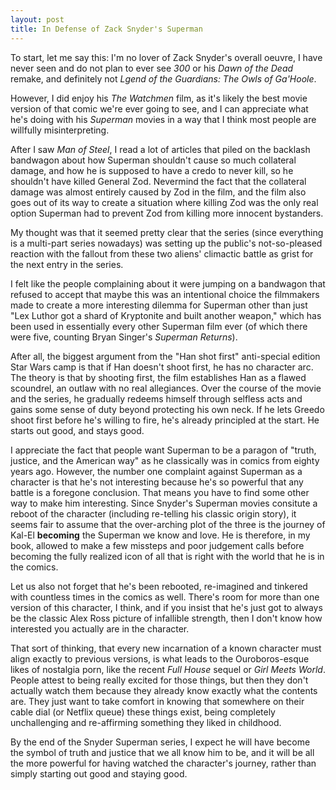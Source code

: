 ```yaml
---
layout: post
title: In Defense of Zack Snyder's Superman
---
```


To start, let me say this: I'm no lover of Zack Snyder's overall oeuvre,
I have never seen and do not plan to ever see *300* or his *Dawn of the Dead* remake,
and definitely not *Lgend of the Guardians: The Owls of Ga'Hoole*.

However, I did enjoy his *The Watchmen* film, as it's likely the best movie version
of that comic we're ever going to see, and I can appreciate what he's doing with his
*Superman* movies in a way that I think most people are willfully misinterpreting.

After I saw *Man of Steel*, I read a lot of articles that piled on the backlash bandwagon
about how Superman shouldn't cause so much collateral damage, and how he is supposed
to have a credo to never kill, so he shouldn't have killed General Zod. Nevermind the
fact that the collateral damage was almost entirely caused by Zod in the film, and
the film also goes out of its way to create a situation where killing Zod was the
only real option Superman had to prevent Zod from killing more innocent bystanders.

My thought was that it seemed pretty clear that the series (since everything is a 
multi-part series nowadays) was setting up the public's not-so-pleased reaction
with the fallout from these two aliens' climactic battle as grist for the next
entry in the series. 

I felt like the people complaining about it were jumping on
a bandwagon that refused to accept that maybe this was an intentional choice
the filmmakers made to create a more interesting dilemma for Superman other than just 
"Lex Luthor got a shard of Kryptonite and built another weapon," which has been
used in essentially every other Superman film ever (of which there were five, counting
Bryan Singer's *Superman Returns*).

After all, the biggest argument from the "Han shot first" anti-special edition Star Wars
camp is that if Han doesn't shoot first, he has no character arc. The theory is that by
shooting first, the film establishes Han as a flawed scoundrel, an outlaw with no real
allegiances. Over the course of the movie and the series, he gradually redeems himself
through selfless acts and gains some sense of duty beyond protecting his own neck. If he
lets Greedo shoot first before he's willing to fire, he's already principled at the start. He
starts out good, and stays good.

I appreciate the fact that people want Superman to be a paragon of "truth, justice, and the
American way" as he classically was in comics from eighty years ago. However, the number
one complaint against Superman as a character is that he's not interesting because
he's so powerful that any battle is a foregone conclusion. That means you have to find some other way to make him interesting. Since Snyder's Superman
movies consitute a reboot of the character (including re-telling his classic origin story),
it seems fair to assume that the over-arching plot of the three is the journey of Kal-El
**becoming** the Superman we know and love. He is therefore, in my book, allowed to make a
few missteps and poor judgement calls before becoming the fully realized icon of all that
is right with the world that he is in the comics.

Let us also not forget that he's been rebooted, re-imagined and tinkered with countless times
in the comics as well. There's room for more than one version of this character, I think, and
if you insist that he's just got to always be the classic Alex Ross picture of infallible strength,
then I don't know how interested you actually are in the character.

That sort of thinking, that every new incarnation of a known character must align exactly to
previous versions, is what leads to the Ouroboros-esque likes of nostalgia porn, like the
recent *Full House* sequel or *Girl Meets World*. People attest to being really excited for
those things, but then they don't actually watch them because they already know exactly
what the contents are. They just want to take comfort in knowing that somewhere on their
cable dial (or Netflix queue) these things exist, being completely unchallenging and 
re-affirming something they liked in childhood.

By the end of the Snyder Superman series, I expect he will have become the symbol
of truth and justice that we all know him to be, and it will be all the more powerful
for having watched the character's journey, rather than simply starting out
good and staying good. 